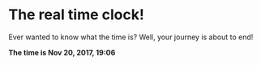 # The real time clock!

Ever wanted to know what the time is? Well, your journey is about to end!

**The time is Nov 20, 2017, 19:06**